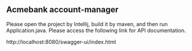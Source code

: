 ## Acmebank account-manager

Please open the project by Intellij, build it by maven, and then run Application.java. Please access the following link for API documentation.

http://localhost:8080/swagger-ui/index.html
